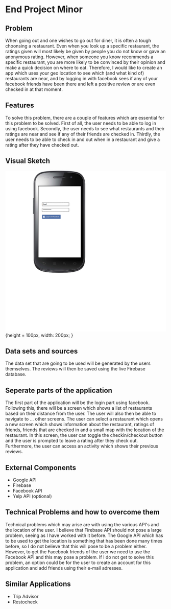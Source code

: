 # End Project Minor

## Problem
When going out and one wishes to go out for diner, it is often a tough choonsing a restaurant. Even when you look up a specific restaurant, the ratings given will most likely be given by people you do not know or gave an anonymous rating. However, when someone you know recommends a specific restaurant, you are more likely to be convinced by their opinion and make a quick decision on where to eat. Therefore, I would like to create an app which uses your geo location to see which (and what kind of) restaurants are near, and by logging in with facebook sees if any of your facebook friends have been there and left a positive review or are even checked in at that moment. 

## Features
To solve this problem, there are a couple of features which are essential for this problem to be solved. First of all, the user needs to be able to log in using facebook. Secondly, the user needs to see what restaurants and their ratings are near and see if any of their friends are checked in. Thirdly, the user needs to be able to check in and out when in a restaurant and give a rating after they have checked out.

## Visual Sketch
![pic](https://github.com/tcjverburg/endProjectMinor/blob/master/doc/Login%20Activity.png){height = 100px, width: 200px; }


## Data sets and sources
The data set that are going to be used will be generated by the users themselves. The reviews will then be saved using the live Firebase database.

## Seperate parts of the application
The first part of the application will be the login part using facebook. Following this, there will be a screen which shows a list of restaurants based on their distance from the user. The user will also then be able to navigate to ... other screens. The user can select a restaurant which opens a new screen which shows information about the restaurant, ratings of friends, friends that are checked in and a small map with the location of the restaurant. In this screen, the user can toggle the checkin/checkout button and the user is prompted to leave a rating after they check out. Furthermore, the user can access an activity which shows their previous reviews.

## External Components
- Google API
- Firebase 
- Facebook API
- Yelp API (optional)

## Technical Problems and how to overcome them
Technical problems which may arise are with using the various API's and the location of the user. I believe that Firebase API should not pose a large problem, seeing as I have worked with it before. The Google API which has to be used to get the location is something that has been done many times before, so I do not believe that this will pose to be a problem either. However, to get the Facebook friends of the user we need to use the Facebook API and this may pose a problem. If I do not get to solve this problem, an option could be for the user to create an account for this application and add friends using their e-mail adresses. 

## Similar Applications
- Trip Advisor
- Restocheck

